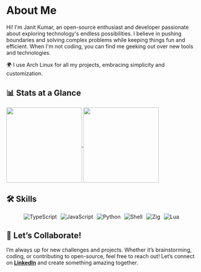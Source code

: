 # About Me

Hi! I'm Janit Kumar, an open-source enthusiast and developer passionate about exploring technology's endless possibilities. I believe in pushing boundaries and solving complex problems while keeping things fun and efficient. When I'm not coding, you can find me geeking out over new tools and technologies.

🌍 I use Arch Linux for all my projects, embracing simplicity and customization.

## 📊 Stats at a Glance

<a href="https://github.com/vhyran">
  <img height=200 align="center" src="https://github-readme-stats.vercel.app/api?username=vhyran&theme=transparent&hide_border=true" />
</a>
<a href="https://github.com/vhyran">
  <img height=200 align="center" src="https://github-readme-stats.vercel.app/api/top-langs?username=vhyran&layout=compact&langs_count=10&card_width=320&theme=transparent&hide_border=true" />
</a>

## 🛠️ Skills
<div style="display: flex; flex-wrap: wrap; gap: 10px; justify-content: center;">
  <img src="https://img.shields.io/badge/TypeScript-3498DB?style=for-the-badge&logo=typescript&logoColor=ffffff" alt="TypeScript">
  <img src="https://img.shields.io/badge/JavaScript-fcd849?style=for-the-badge&logo=javascript&logoColor=ffffff" alt="JavaScript">
  <img src="https://img.shields.io/badge/Python-3498DB?style=for-the-badge&logo=python&logoColor=ffffff" alt="Python">
  <img src="https://img.shields.io/badge/Shell-lightgrey?style=for-the-badge&logo=gnu-bash&logoColor=ffffff" alt="Shell">
  <img src="https://img.shields.io/badge/Zig-fcd849?style=for-the-badge&logo=zig&logoColor=ffffff" alt="Zig">
  <img src="https://img.shields.io/badge/Lua-2C2D72?style=for-the-badge&logo=lua&logoColor=ffffff" alt="Lua">
</div>

## 🤝 Let’s Collaborate!
I’m always up for new challenges and projects. Whether it’s brainstorming, coding, or contributing to open-source, feel free to reach out! Let’s connect on [**LinkedIn**](https://www.linkedin.com/in/janit-k-6ba110264/) and create something amazing together.

